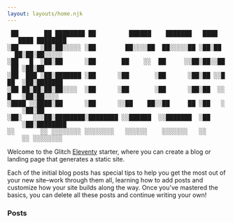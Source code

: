```yaml
---
layout: layouts/home.njk
---
```


<div class="" style="font-family: monospace, fixed; font-weight: bold; color: var(--fg-0)">
<span style="">&#160;&#9608;&#9608;&#160;&#160;&#160;&#160;&#160;&#160;&#160;&#9608;&#9608;&#160;&#9608;&#9608;&#9608;&#9608;&#9608;&#9608;&#9608;&#9608;&#160;&#9608;&#9608;&#160;&#160;&#160;&#160;&#160;&#160;&#160;&#160;&#160;&#9608;&#9608;&#9608;&#9608;&#9608;&#9608;&#160;&#160;&#160;&#160;&#9608;&#9608;&#9608;&#9608;&#9608;&#9608;&#9608;&#160;&#160;&#160;&#9608;&#9608;&#9608;&#9608;&#160;&#160;&#160;&#160;&#160;&#9608;&#9608;&#9608;&#9608;&#160;&#9608;&#9608;&#9608;&#9608;&#9608;&#9608;&#9608;&#9608;</span><br />
<span style="">&#9617;&#9608;&#9608;&#160;&#160;&#160;&#160;&#160;&#160;&#9617;&#9608;&#9608;&#9617;&#9608;&#9608;&#9617;&#9617;&#9617;&#9617;&#9617;&#160;&#9617;&#9608;&#9608;&#160;&#160;&#160;&#160;&#160;&#160;&#160;&#160;&#9608;&#9608;&#9617;&#9617;&#9617;&#9617;&#9608;&#9608;&#160;&#160;&#9608;&#9608;&#9617;&#9617;&#9617;&#9617;&#9617;&#9608;&#9608;&#160;&#9617;&#9608;&#9608;&#9617;&#9608;&#9608;&#160;&#160;&#160;&#9608;&#9608;&#9617;&#9608;&#9608;&#9617;&#9608;&#9608;&#9617;&#9617;&#9617;&#9617;&#9617;&#160;</span><br />
<span style="">&#9617;&#9608;&#9608;&#160;&#160;&#160;&#9608;&#160;&#160;&#9617;&#9608;&#9608;&#9617;&#9608;&#9608;&#160;&#160;&#160;&#160;&#160;&#160;&#9617;&#9608;&#9608;&#160;&#160;&#160;&#160;&#160;&#160;&#160;&#9608;&#9608;&#160;&#160;&#160;&#160;&#9617;&#9617;&#160;&#160;&#9608;&#9608;&#160;&#160;&#160;&#160;&#160;&#9617;&#9617;&#9608;&#9608;&#9617;&#9608;&#9608;&#9617;&#9617;&#9608;&#9608;&#160;&#9608;&#9608;&#160;&#9617;&#9608;&#9608;&#9617;&#9608;&#9608;&#160;&#160;&#160;&#160;&#160;&#160;</span><br />
<span style="">&#9617;&#9608;&#9608;&#160;&#160;&#9608;&#9608;&#9608;&#160;&#9617;&#9608;&#9608;&#9617;&#9608;&#9608;&#9608;&#9608;&#9608;&#9608;&#9608;&#160;&#9617;&#9608;&#9608;&#160;&#160;&#160;&#160;&#160;&#160;&#9617;&#9608;&#9608;&#160;&#160;&#160;&#160;&#160;&#160;&#160;&#9617;&#9608;&#9608;&#160;&#160;&#160;&#160;&#160;&#160;&#9617;&#9608;&#9608;&#9617;&#9608;&#9608;&#160;&#9617;&#9617;&#9608;&#9608;&#9608;&#160;&#160;&#9617;&#9608;&#9608;&#9617;&#9608;&#9608;&#9608;&#9608;&#9608;&#9608;&#9608;&#160;</span><br />
<span style="">&#9617;&#9608;&#9608;&#160;&#9608;&#9608;&#9617;&#9608;&#9608;&#9617;&#9608;&#9608;&#9617;&#9608;&#9608;&#9617;&#9617;&#9617;&#9617;&#160;&#160;&#9617;&#9608;&#9608;&#160;&#160;&#160;&#160;&#160;&#160;&#9617;&#9608;&#9608;&#160;&#160;&#160;&#160;&#160;&#160;&#160;&#9617;&#9608;&#9608;&#160;&#160;&#160;&#160;&#160;&#160;&#9617;&#9608;&#9608;&#9617;&#9608;&#9608;&#160;&#160;&#9617;&#9617;&#9608;&#160;&#160;&#160;&#9617;&#9608;&#9608;&#9617;&#9608;&#9608;&#9617;&#9617;&#9617;&#9617;&#160;&#160;</span><br />
<span style="">&#9617;&#9608;&#9608;&#9608;&#9608;&#160;&#9617;&#9617;&#9608;&#9608;&#9608;&#9608;&#9617;&#9608;&#9608;&#160;&#160;&#160;&#160;&#160;&#160;&#9617;&#9608;&#9608;&#160;&#160;&#160;&#160;&#160;&#160;&#9617;&#9617;&#9608;&#9608;&#160;&#160;&#160;&#160;&#9608;&#9608;&#9617;&#9617;&#9608;&#9608;&#160;&#160;&#160;&#160;&#160;&#9608;&#9608;&#160;&#9617;&#9608;&#9608;&#160;&#160;&#160;&#9617;&#160;&#160;&#160;&#160;&#9617;&#9608;&#9608;&#9617;&#9608;&#9608;&#160;&#160;&#160;&#160;&#160;&#160;</span><br />
<span style="">&#9617;&#9608;&#9608;&#9617;&#160;&#160;&#160;&#9617;&#9617;&#9617;&#9608;&#9608;&#9617;&#9608;&#9608;&#9608;&#9608;&#9608;&#9608;&#9608;&#9608;&#9617;&#9608;&#9608;&#9608;&#9608;&#9608;&#9608;&#9608;&#9608;&#160;&#9617;&#9617;&#9608;&#9608;&#9608;&#9608;&#9608;&#9608;&#160;&#160;&#9617;&#9617;&#9608;&#9608;&#9608;&#9608;&#9608;&#9608;&#9608;&#160;&#160;&#9617;&#9608;&#9608;&#160;&#160;&#160;&#160;&#160;&#160;&#160;&#160;&#9617;&#9608;&#9608;&#9617;&#9608;&#9608;&#9608;&#9608;&#9608;&#9608;&#9608;&#9608;</span><br />
<span style="">&#9617;&#9617;&#160;&#160;&#160;&#160;&#160;&#160;&#160;&#9617;&#9617;&#160;&#9617;&#9617;&#9617;&#9617;&#9617;&#9617;&#9617;&#9617;&#160;&#9617;&#9617;&#9617;&#9617;&#9617;&#9617;&#9617;&#9617;&#160;&#160;&#160;&#9617;&#9617;&#9617;&#9617;&#9617;&#9617;&#160;&#160;&#160;&#160;&#9617;&#9617;&#9617;&#9617;&#9617;&#9617;&#9617;&#160;&#160;&#160;&#9617;&#9617;&#160;&#160;&#160;&#160;&#160;&#160;&#160;&#160;&#160;&#9617;&#9617;&#160;&#9617;&#9617;&#9617;&#9617;&#9617;&#9617;&#9617;&#9617;&#160;</span><br />
</div>



Welcome to the Glitch [Eleventy](https://www.11ty.dev/) starter, where you can create a blog or landing page that generates a static site.

Each of the initial blog posts has special tips to help you get the most out of your new site–work through them all, learning how to add posts and customize how your site builds along the way. Once you've mastered the basics, you can delete all these posts and continue writing your own!

### Posts
